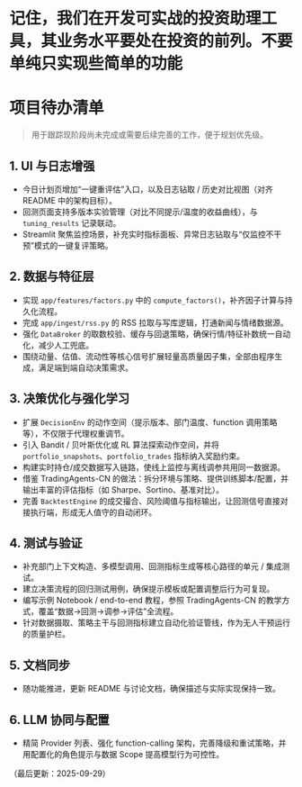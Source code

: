 # 记住，我们在开发可实战的投资助理工具，其业务水平要处在投资的前列。不要单纯只实现些简单的功能



# 项目待办清单

> 用于跟踪现阶段尚未完成或需要后续完善的工作，便于规划优先级。

## 1. UI 与日志增强
- 今日计划页增加“一键重评估”入口，以及日志钻取 / 历史对比视图（对齐 README 中的架构目标）。
- 回测页面支持多版本实验管理（对比不同提示/温度的收益曲线），与 `tuning_results` 记录联动。
- Streamlit 聚焦监控场景，补充实时指标面板、异常日志钻取与“仅监控不干预”模式的一键复评策略。

## 2. 数据与特征层
- 实现 `app/features/factors.py` 中的 `compute_factors()`，补齐因子计算与持久化流程。
- 完成 `app/ingest/rss.py` 的 RSS 拉取与写库逻辑，打通新闻与情绪数据源。
- 强化 `DataBroker` 的取数校验、缓存与回退策略，确保行情/特征补数统一自动化，减少人工兜底。
- 围绕动量、估值、流动性等核心信号扩展轻量高质量因子集，全部由程序生成，满足端到端自动决策需求。

## 3. 决策优化与强化学习
- 扩展 `DecisionEnv` 的动作空间（提示版本、部门温度、function 调用策略等），不仅限于代理权重调节。
- 引入 Bandit / 贝叶斯优化或 RL 算法探索动作空间，并将 `portfolio_snapshots`、`portfolio_trades` 指标纳入奖励约束。
- 构建实时持仓/成交数据写入链路，使线上监控与离线调参共用同一数据源。
- 借鉴 TradingAgents-CN 的做法：拆分环境与策略、提供训练脚本/配置，并输出丰富的评估指标（如 Sharpe、Sortino、基准对比）。
- 完善 `BacktestEngine` 的成交撮合、风险阈值与指标输出，让回测信号直接对接执行端，形成无人值守的自动闭环。

## 4. 测试与验证
- 补充部门上下文构造、多模型调用、回测指标生成等核心路径的单元 / 集成测试。
- 建立决策流程的回归测试用例，确保提示模板或配置调整后行为可复现。
- 编写示例 Notebook / end-to-end 教程，参照 TradingAgents-CN 的教学方式，覆盖“数据→回测→调参→评估”全流程。
- 针对数据摄取、策略主干与回测指标建立自动化验证管线，作为无人干预运行的质量护栏。

## 5. 文档同步
- 随功能推进，更新 README 与讨论文档，确保描述与实际实现保持一致。

## 6. LLM 协同与配置
- 精简 Provider 列表、强化 function-calling 架构，完善降级和重试策略，并用配置化的角色提示与数据 Scope 提高模型行为可控性。

（最后更新：2025-09-29）
